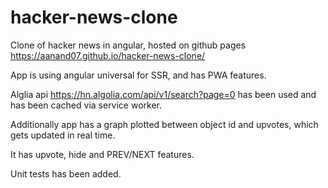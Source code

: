 # hacker-news-clone
Clone of hacker news in angular, hosted on github pages https://aanand07.github.io/hacker-news-clone/

App is using angular universal for SSR, and has PWA features.

Alglia api https://hn.algolia.com/api/v1/search?page=0 has been used and has been cached via service worker.

Additionally app has a graph plotted between object id and upvotes, which gets updated in real time.

It has upvote, hide and PREV/NEXT  features.

Unit tests has been added.
